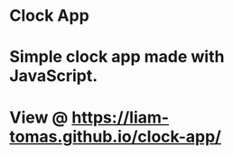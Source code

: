 # Clock App
# Simple clock app made with JavaScript.
# View @ https://liam-tomas.github.io/clock-app/
